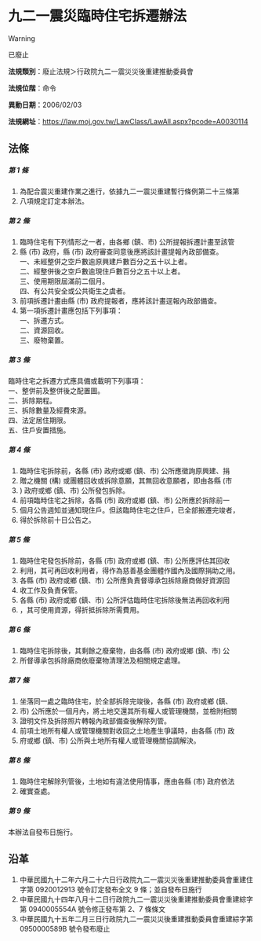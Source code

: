 # 九二一震災臨時住宅拆遷辦法


> [!WARNING]
> 已廢止


**法規類別**：廢止法規＞行政院九二一震災災後重建推動委員會

**法規位階**：命令

**異動日期**：2006/02/03  

**法規網址**：https://law.moj.gov.tw/LawClass/LawAll.aspx?pcode=A0030114



## 法條
##### 第 1 條
1. 為配合震災重建作業之進行，依據九二一震災重建暫行條例第二十三條第
1. 八項規定訂定本辦法。

##### 第 2 條
1. 臨時住宅有下列情形之一者，由各鄉 (鎮、市) 公所提報拆遷計畫至該管
1. 縣 (市) 政府，縣 (市) 政府審查同意後應將該計畫提報內政部備查。  
一、未經整併之空戶數逾原興建戶數百分之五十以上者。  
二、經整併後之空戶數逾現住戶數百分之五十以上者。  
三、使用期限屆滿前二個月。  
四、有公共安全或公共衛生之虞者。
1. 前項拆遷計畫由縣 (市) 政府提報者，應將該計畫逕報內政部備查。
1. 第一項拆遷計畫應包括下列事項：  
一、拆遷方式。  
二、資源回收。  
三、廢物棄置。

##### 第 3 條
臨時住宅之拆遷方式應具備或載明下列事項：  
一、整併前及整併後之配置圖。  
二、拆除期程。  
三、拆除數量及經費來源。  
四、法定居住期限。  
五、住戶安置措施。

##### 第 4 條
1. 臨時住宅拆除前，各縣 (市) 政府或鄉 (鎮、市) 公所應徵詢原興建、捐
1. 贈之機關 (構) 或團體回收或拆除意願，其無回收意願者，即由各縣 (市
1. ) 政府或鄉 (鎮、市) 公所發包拆除。
1. 前項臨時住宅之拆除，各縣 (市) 政府或鄉 (鎮、市) 公所應於拆除前一
1. 個月公告週知並通知現住戶。但該臨時住宅之住戶，已全部搬遷完竣者，
1. 得於拆除前十日公告之。

##### 第 5 條
1. 臨時住宅發包拆除前，各縣 (市) 政府或鄉 (鎮、市) 公所應評估其回收
1. 利用，其可再回收利用者，得作為慈善基金團體作國內及國際捐助之用。
1. 各縣 (市) 政府或鄉 (鎮、市) 公所應負責督導承包拆除廠商做好資源回
1. 收工作及負責保管。
1. 各縣 (市) 政府或鄉 (鎮、市) 公所評估臨時住宅拆除後無法再回收利用
1. ，其可使用資源，得折抵拆除所需費用。

##### 第 6 條
1. 臨時住宅拆除後，其剩餘之廢棄物，由各縣 (市) 政府或鄉 (鎮、市) 公
1. 所督導承包拆除廠商依廢棄物清理法及相關規定處理。

##### 第 7 條
1. 坐落同一處之臨時住宅，於全部拆除完竣後，各縣 (市) 政府或鄉 (鎮、
1. 市) 公所應於一個月內，將土地交還其所有權人或管理機關，並檢附相關
1. 證明文件及拆除照片轉報內政部備查後解除列管。
1. 前項土地所有權人或管理機關對收回之土地產生爭議時，由各縣 (市) 政
1. 府或鄉 (鎮、市) 公所與土地所有權人或管理機關協調解決。

##### 第 8 條
1. 臨時住宅解除列管後，土地如有違法使用情事，應由各縣 (市) 政府依法
1. 確實查處。

##### 第 9 條
本辦法自發布日施行。

## 沿革
1. 中華民國九十二年六月二十六日行政院九二一震災災後重建推動委員會重建住字第 0920012913 號令訂定發布全文 9  條；並自發布日施行 
1. 中華民國九十四年八月十二日行政院九二一震災災後重建推動委員會重建綜字第 0940005554A  號令修正發布第 2、7 條條文
1. 中華民國九十五年二月三日行政院九二一震災災後重建推動委員會重建綜字第 0950000589B  號令發布廢止
